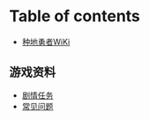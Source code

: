 # Table of contents

* [种地勇者WiKi](README.md)

## 游戏资料

* [剧情任务](you-xi-zi-liao/ju-qing-ren-wu.md)
* [常见问题](you-xi-zi-liao/chang-jian-wen-ti.md)
